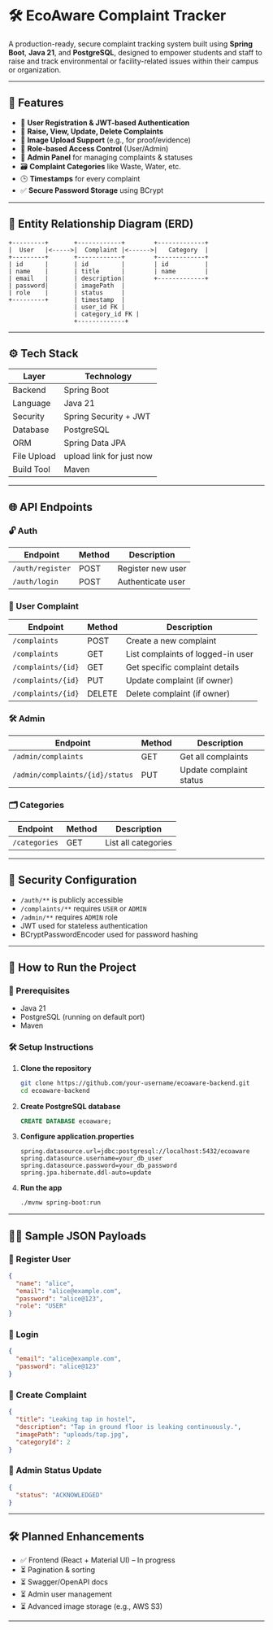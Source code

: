 # 🛠️ EcoAware Complaint Tracker

A production-ready, secure complaint tracking system built using **Spring Boot**, **Java 21**, and **PostgreSQL**, designed to empower students and staff to raise and track environmental or facility-related issues within their campus or organization.

---

## 📌 Features

* 🔐 **User Registration & JWT-based Authentication**
* 📝 **Raise, View, Update, Delete Complaints**
* 🧾 **Image Upload Support** (e.g., for proof/evidence)
* 👥 **Role-based Access Control** (User/Admin)
* 🎯 **Admin Panel** for managing complaints & statuses
* 🗃️ **Complaint Categories** like Waste, Water, etc.
* 🕒 **Timestamps** for every complaint
* ✅ **Secure Password Storage** using BCrypt

---

## 🧱 Entity Relationship Diagram (ERD)

```text
+---------+       +------------+        +-------------+
|  User   |<----->|  Complaint |<------>|   Category  |
+---------+       +------------+        +-------------+
| id      |       | id         |        | id          |
| name    |       | title      |        | name        |
| email   |       | description|        +-------------+
| password|       | imagePath  |
| role    |       | status     |
+---------+       | timestamp  |
                  | user_id FK |
                  | category_id FK |
                  +-------------+
```

---

## ⚙️ Tech Stack

| Layer       | Technology               |
| ----------- | ------------------------ |
| Backend     | Spring Boot              |
| Language    | Java 21                  |
| Security    | Spring Security + JWT    |
| Database    | PostgreSQL               |
| ORM         | Spring Data JPA          |
| File Upload | upload link for just now |
| Build Tool  | Maven                    |

---

## 🌐 API Endpoints

### 🔓 Auth

| Endpoint         | Method | Description       |
| ---------------- | ------ | ----------------- |
| `/auth/register` | POST   | Register new user |
| `/auth/login`    | POST   | Authenticate user |

### 👤 User Complaint

| Endpoint           | Method | Description                       |
| ------------------ | ------ | --------------------------------- |
| `/complaints`      | POST   | Create a new complaint            |
| `/complaints`      | GET    | List complaints of logged-in user |
| `/complaints/{id}` | GET    | Get specific complaint details    |
| `/complaints/{id}` | PUT    | Update complaint (if owner)       |
| `/complaints/{id}` | DELETE | Delete complaint (if owner)       |

### 🛠 Admin

| Endpoint                        | Method | Description             |
| ------------------------------- | ------ | ----------------------- |
| `/admin/complaints`             | GET    | Get all complaints      |
| `/admin/complaints/{id}/status` | PUT    | Update complaint status |

### 🗂 Categories

| Endpoint      | Method | Description         |
| ------------- | ------ | ------------------- |
| `/categories` | GET    | List all categories |

---

## 🔐 Security Configuration

* `/auth/**` is publicly accessible
* `/complaints/**` requires `USER` or `ADMIN`
* `/admin/**` requires `ADMIN` role
* JWT used for stateless authentication
* BCryptPasswordEncoder used for password hashing

---

## 🧪 How to Run the Project

### 🔧 Prerequisites

* Java 21
* PostgreSQL (running on default port)
* Maven

### 🛠️ Setup Instructions

1. **Clone the repository**

   ```bash
   git clone https://github.com/your-username/ecoaware-backend.git
   cd ecoaware-backend
   ```

2. **Create PostgreSQL database**

   ```sql
   CREATE DATABASE ecoaware;
   ```

3. **Configure application.properties**

   ```
   spring.datasource.url=jdbc:postgresql://localhost:5432/ecoaware
   spring.datasource.username=your_db_user
   spring.datasource.password=your_db_password
   spring.jpa.hibernate.ddl-auto=update
   ```

4. **Run the app**

   ```bash
   ./mvnw spring-boot:run
   ```

---

## 🧑‍💻 Sample JSON Payloads

### 🔸 Register User

```json
{
  "name": "alice",
  "email": "alice@example.com",
  "password": "alice@123",
  "role": "USER"
}
```

### 🔸 Login

```json
{
  "email": "alice@example.com",
  "password": "alice@123"
}
```

### 🔸 Create Complaint

```json
{
  "title": "Leaking tap in hostel",
  "description": "Tap in ground floor is leaking continuously.",
  "imagePath": "uploads/tap.jpg",
  "categoryId": 2
}
```

### 🔸 Admin Status Update

```json
{
  "status": "ACKNOWLEDGED"
}
```

---

## 🛠️ Planned Enhancements

* ✅ Frontend (React + Material UI) – In progress
* ⏳ Pagination & sorting
* ⏳ Swagger/OpenAPI docs
* ⏳ Admin user management
* ⏳ Advanced image storage (e.g., AWS S3)

---

